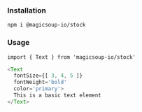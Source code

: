 
### Installation
`npm i @magicsoup-io/stock`

### Usage

`import { Text } from 'magicsoup-io/stock'`

```js static
<Text
  fontSize={[ 3, 4, 5 ]}
  fontWeight='bold'
  color='primary'>
  This is a basic text element
</Text>
```